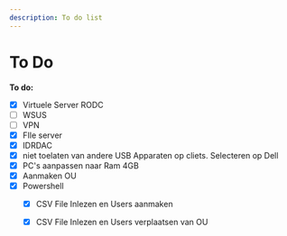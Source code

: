 ```yaml
---
description: To do list
---
```


# To Do

**To do:**

* [x] Virtuele Server RODC
* [ ] WSUS
* [ ] VPN
* [x] FIle server
* [x] IDRDAC
* [x] niet toelaten van andere USB Apparaten op cliets. Selecteren op Dell
* [x] PC's aanpassen naar Ram 4GB
* [x] Aanmaken OU
* [x] Powershell
  * [x] CSV File Inlezen en Users aanmaken
  * [x] CSV File Inlezen en Users verplaatsen van OU



